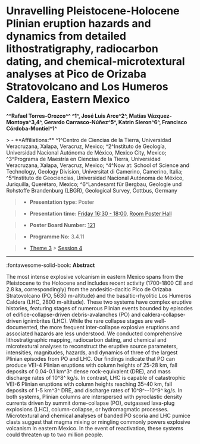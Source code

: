 # Unravelling Pleistocene-Holocene Plinian eruption hazards and dynamics from detailed lithostratigraphy, radiocarbon dating, and chemical-microtextural analyses at Pico de Orizaba Stratovolcano and Los Humeros Caldera, Eastern Mexico

**^^Rafael Torres-Orozco^^ ^1^, José Luis Arce^2^, Matías Vázquez-Montoya^3,4^, Gerardo Carrasco-Núñez^5^, Katrin Sieron^6^, Francisco Córdoba-Montiel^1^**

<!-- more -->> - **Affiliations:** ^1^Centro de Ciencias de la Tierra, Universidad Veracruzana, Xalapa, Veracruz, Mexico; ^2^Instituto de Geología, Universidad Nacional Autónoma de México, Mexico City, Mexico; ^3^Programa de Maestría en Ciencias de la Tierra, Universidad Veracruzana, Xalapa, Veracruz, Mexico; ^4^Now at: School of Science and Technology, Geology Division, Universitat di Camerino, Camerino, Italia; ^5^Instituto de Geociencias, Universidad Nacional Autónoma de México, Juriquilla, Querétaro, Mexico; ^6^Landesamt für Bergbau, Geologie und Rohstoffe Brandenburg (LBGR), Geological Survey, Cottbus, Germany

> - **Presentation type:** Poster

> - **Presentation time:** [Friday 16:30 - 18:00](../sessions_comparison.md#__tabbed_4_6), [Room Poster Hall](../maps_venue.md#__tabbed_1_1)

> - **Poster Board Number:** [121](../map_poster_boards.md#friday)

> - **Programme No:** 3.4.11

> - [Theme 3](../theme3.md) > [Session 4](../sessions/session-3-4.md)

--- 

:fontawesome-solid-book: **Abstract**

The most intense explosive volcanism in eastern Mexico spans from the Pleistocene to the Holocene and includes recent activity (1700-1800 CE and 2.8 ka, correspondingly) from the andesitic-dacitic Pico de Orizaba Stratovolcano (PO, 5630 m-altitude) and the basaltic-rhyolitic Los Humeros Caldera (LHC, 2800 m-altitude). These two systems have complex eruptive histories, featuring stages of numerous Plinian events bounded by episodes of edifice-collapse-driven debris-avalanches (PO) and caldera-collapse-driven ignimbrites (LHC). While the rare collapse stages are well-documented, the more frequent inter-collapse explosive eruptions and associated hazards are less understood. We conducted comprehensive lithostratigraphic mapping, radiocarbon dating, and chemical and microtextural analyses to reconstruct the eruptive source parameters, intensities, magnitudes, hazards, and dynamics of three of the largest Plinian episodes from PO and LHC. Our findings indicate that PO can produce VEI-4 Plinian eruptions with column heights of 25-28 km, fall deposits of 0.04-0.1 km^3^ dense rock-equivalent (DRE), and mass discharge rates of 10^8^ kg/s. In contrast, LHC is capable of catastrophic VEI-6 Plinian eruptions with column heights reaching 35-40 km, fall deposits of 1-5 km^3^ DRE, and discharge rates of 10^8^--10^9^ kg/s. In both systems, Plinian columns are interspersed with pyroclastic density currents driven by summit dome-collapse (PO), outgassed lava-plug explosions (LHC), column-collapse, or hydromagmatic processes. Microtextural and chemical analyses of banded PO scoria and LHC pumice clasts suggest that magma mixing or mingling commonly powers explosive volcanism in eastern Mexico. In the event of reactivation, these systems could threaten up to two million people.

